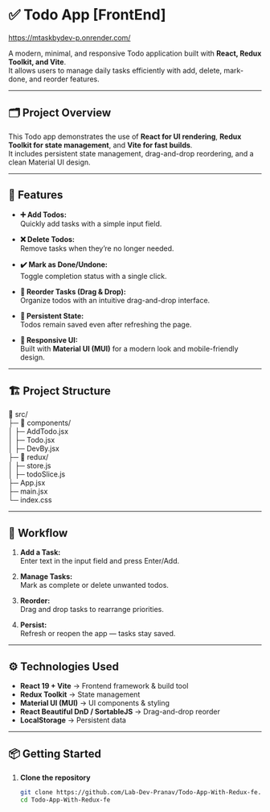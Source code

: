 # ✅ Todo App [FrontEnd]

https://mtaskbydev-p.onrender.com/

A modern, minimal, and responsive Todo application built with **React, Redux Toolkit, and Vite**.  
It allows users to manage daily tasks efficiently with add, delete, mark-done, and reorder features.

---

## 🗂️ Project Overview

This Todo app demonstrates the use of **React for UI rendering**, **Redux Toolkit for state management**, and **Vite for fast builds**.  
It includes persistent state management, drag-and-drop reordering, and a clean Material UI design.

---

## 🚀 Features

- **➕ Add Todos:**  
  Quickly add tasks with a simple input field.

- **❌ Delete Todos:**  
  Remove tasks when they’re no longer needed.

- **✔️ Mark as Done/Undone:**  
  Toggle completion status with a single click.

- **🔀 Reorder Tasks (Drag & Drop):**  
  Organize todos with an intuitive drag-and-drop interface.

- **💾 Persistent State:**  
  Todos remain saved even after refreshing the page.

- **🎨 Responsive UI:**  
  Built with **Material UI (MUI)** for a modern look and mobile-friendly design.

---

## 🏗️ Project Structure

📁 src/ <br>
├─ 📁 components/ <br>
│   ├─ AddTodo.jsx <br>
│   ├─ Todo.jsx <br>
│   ├─ DevBy.jsx <br>
├─ 📁 redux/ <br>
│   ├─ store.js <br>
│   ├─ todoSlice.js <br>
├─ App.jsx <br>
├─ main.jsx <br>
└─ index.css <br>

---

## 📝 Workflow

1. **Add a Task:**  
   Enter text in the input field and press Enter/Add.

2. **Manage Tasks:**  
   Mark as complete or delete unwanted todos.

3. **Reorder:**  
   Drag and drop tasks to rearrange priorities.

4. **Persist:**  
   Refresh or reopen the app — tasks stay saved.

---

## ⚙️ Technologies Used

- **React 19 + Vite** → Frontend framework & build tool  
- **Redux Toolkit** → State management  
- **Material UI (MUI)** → UI components & styling  
- **React Beautiful DnD / SortableJS** → Drag-and-drop reorder  
- **LocalStorage** → Persistent data  

---

## 📦 Getting Started

1. **Clone the repository**
   ```bash
   git clone https://github.com/Lab-Dev-Pranav/Todo-App-With-Redux-fe.git
   cd Todo-App-With-Redux-fe
